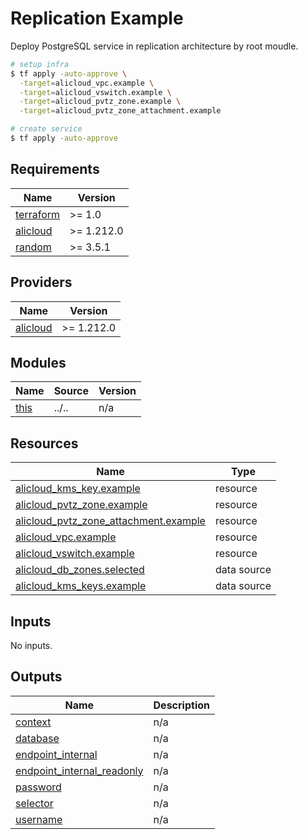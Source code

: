 # Replication Example

Deploy PostgreSQL service in replication architecture by root moudle.

```bash
# setup infra
$ tf apply -auto-approve \
  -target=alicloud_vpc.example \
  -target=alicloud_vswitch.example \
  -target=alicloud_pvtz_zone.example \
  -target=alicloud_pvtz_zone_attachment.example

# create service
$ tf apply -auto-approve
```

<!-- BEGIN_TF_DOCS -->
## Requirements

| Name | Version |
|------|---------|
| <a name="requirement_terraform"></a> [terraform](#requirement\_terraform) | >= 1.0 |
| <a name="requirement_alicloud"></a> [alicloud](#requirement\_alicloud) | >= 1.212.0 |
| <a name="requirement_random"></a> [random](#requirement\_random) | >= 3.5.1 |

## Providers

| Name | Version |
|------|---------|
| <a name="provider_alicloud"></a> [alicloud](#provider\_alicloud) | >= 1.212.0 |

## Modules

| Name | Source | Version |
|------|--------|---------|
| <a name="module_this"></a> [this](#module\_this) | ../.. | n/a |

## Resources

| Name | Type |
|------|------|
| [alicloud_kms_key.example](https://registry.terraform.io/providers/aliyun/alicloud/latest/docs/resources/kms_key) | resource |
| [alicloud_pvtz_zone.example](https://registry.terraform.io/providers/aliyun/alicloud/latest/docs/resources/pvtz_zone) | resource |
| [alicloud_pvtz_zone_attachment.example](https://registry.terraform.io/providers/aliyun/alicloud/latest/docs/resources/pvtz_zone_attachment) | resource |
| [alicloud_vpc.example](https://registry.terraform.io/providers/aliyun/alicloud/latest/docs/resources/vpc) | resource |
| [alicloud_vswitch.example](https://registry.terraform.io/providers/aliyun/alicloud/latest/docs/resources/vswitch) | resource |
| [alicloud_db_zones.selected](https://registry.terraform.io/providers/aliyun/alicloud/latest/docs/data-sources/db_zones) | data source |
| [alicloud_kms_keys.example](https://registry.terraform.io/providers/aliyun/alicloud/latest/docs/data-sources/kms_keys) | data source |

## Inputs

No inputs.

## Outputs

| Name | Description |
|------|-------------|
| <a name="output_context"></a> [context](#output\_context) | n/a |
| <a name="output_database"></a> [database](#output\_database) | n/a |
| <a name="output_endpoint_internal"></a> [endpoint\_internal](#output\_endpoint\_internal) | n/a |
| <a name="output_endpoint_internal_readonly"></a> [endpoint\_internal\_readonly](#output\_endpoint\_internal\_readonly) | n/a |
| <a name="output_password"></a> [password](#output\_password) | n/a |
| <a name="output_selector"></a> [selector](#output\_selector) | n/a |
| <a name="output_username"></a> [username](#output\_username) | n/a |
<!-- END_TF_DOCS -->